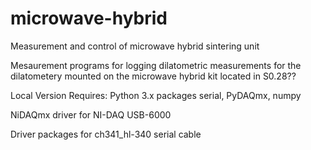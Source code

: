 # microwave-hybrid
Measurement and control of microwave hybrid sintering unit

Mesaurement programs for logging dilatometric measurements for the dilatometery mounted on the microwave hybrid kit located in S0.28??

Local Version Requires:
Python 3.x
    packages serial, PyDAQmx, numpy
    
NiDAQmx driver for NI-DAQ USB-6000

Driver packages for ch341_hl-340 serial cable


